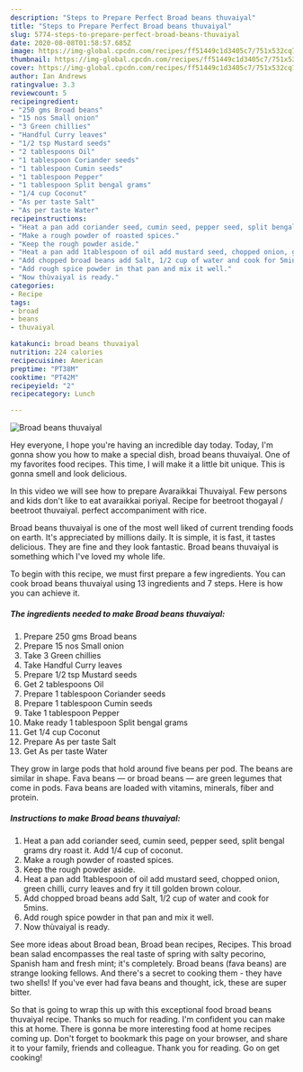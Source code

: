 ```yaml
---
description: "Steps to Prepare Perfect Broad beans thuvaiyal"
title: "Steps to Prepare Perfect Broad beans thuvaiyal"
slug: 5774-steps-to-prepare-perfect-broad-beans-thuvaiyal
date: 2020-08-08T01:58:57.685Z
image: https://img-global.cpcdn.com/recipes/ff51449c1d3405c7/751x532cq70/broad-beans-thuvaiyal-recipe-main-photo.jpg
thumbnail: https://img-global.cpcdn.com/recipes/ff51449c1d3405c7/751x532cq70/broad-beans-thuvaiyal-recipe-main-photo.jpg
cover: https://img-global.cpcdn.com/recipes/ff51449c1d3405c7/751x532cq70/broad-beans-thuvaiyal-recipe-main-photo.jpg
author: Ian Andrews
ratingvalue: 3.3
reviewcount: 5
recipeingredient:
- "250 gms Broad beans"
- "15 nos Small onion"
- "3 Green chillies"
- "Handful Curry leaves"
- "1/2 tsp Mustard seeds"
- "2 tablespoons Oil"
- "1 tablespoon Coriander seeds"
- "1 tablespoon Cumin seeds"
- "1 tablespoon Pepper"
- "1 tablespoon Split bengal grams"
- "1/4 cup Coconut"
- "As per taste Salt"
- "As per taste Water"
recipeinstructions:
- "Heat a pan add coriander seed, cumin seed, pepper seed, split bengal grams dry roast it. Add 1/4 cup of coconut."
- "Make a rough powder of roasted spices."
- "Keep the rough powder aside."
- "Heat a pan add 1tablespoon of oil add mustard seed, chopped onion, green chilli, curry leaves and fry it till golden brown colour."
- "Add chopped broad beans add Salt, 1/2 cup of water and cook for 5mins."
- "Add rough spice powder in that pan and mix it well."
- "Now thùvaiyal is ready."
categories:
- Recipe
tags:
- broad
- beans
- thuvaiyal

katakunci: broad beans thuvaiyal 
nutrition: 224 calories
recipecuisine: American
preptime: "PT38M"
cooktime: "PT42M"
recipeyield: "2"
recipecategory: Lunch

---
```



![Broad beans thuvaiyal](https://img-global.cpcdn.com/recipes/ff51449c1d3405c7/751x532cq70/broad-beans-thuvaiyal-recipe-main-photo.jpg)

Hey everyone, I hope you're having an incredible day today. Today, I'm gonna show you how to make a special dish, broad beans thuvaiyal. One of my favorites food recipes. This time, I will make it a little bit unique. This is gonna smell and look delicious.

In this video we will see how to prepare Avaraikkai Thuvaiyal. Few persons and kids don&#39;t like to eat avaraikkai poriyal. Recipe for beetroot thogayal / beetroot thuvaiyal. perfect accompaniment with rice.

Broad beans thuvaiyal is one of the most well liked of current trending foods on earth. It's appreciated by millions daily. It is simple, it is fast, it tastes delicious. They are fine and they look fantastic. Broad beans thuvaiyal is something which I've loved my whole life.


To begin with this recipe, we must first prepare a few ingredients. You can cook broad beans thuvaiyal using 13 ingredients and 7 steps. Here is how you can achieve it.

<!--inarticleads1-->

##### The ingredients needed to make Broad beans thuvaiyal:

1. Prepare 250 gms Broad beans
1. Prepare 15 nos Small onion
1. Take 3 Green chillies
1. Take Handful Curry leaves
1. Prepare 1/2 tsp Mustard seeds
1. Get 2 tablespoons Oil
1. Prepare 1 tablespoon Coriander seeds
1. Prepare 1 tablespoon Cumin seeds
1. Take 1 tablespoon Pepper
1. Make ready 1 tablespoon Split bengal grams
1. Get 1/4 cup Coconut
1. Prepare As per taste Salt
1. Get As per taste Water


They grow in large pods that hold around five beans per pod. The beans are similar in shape. Fava beans — or broad beans — are green legumes that come in pods. Fava beans are loaded with vitamins, minerals, fiber and protein. 

<!--inarticleads2-->

##### Instructions to make Broad beans thuvaiyal:

1. Heat a pan add coriander seed, cumin seed, pepper seed, split bengal grams dry roast it. Add 1/4 cup of coconut.
1. Make a rough powder of roasted spices.
1. Keep the rough powder aside.
1. Heat a pan add 1tablespoon of oil add mustard seed, chopped onion, green chilli, curry leaves and fry it till golden brown colour.
1. Add chopped broad beans add Salt, 1/2 cup of water and cook for 5mins.
1. Add rough spice powder in that pan and mix it well.
1. Now thùvaiyal is ready.


See more ideas about Broad bean, Broad bean recipes, Recipes. This broad bean salad encompasses the real taste of spring with salty pecorino, Spanish ham and fresh mint; it&#39;s completely. Broad beans (fava beans) are strange looking fellows. And there&#39;s a secret to cooking them - they have two shells! If you&#39;ve ever had fava beans and thought, ick, these are super bitter. 

So that is going to wrap this up with this exceptional food broad beans thuvaiyal recipe. Thanks so much for reading. I'm confident you can make this at home. There is gonna be more interesting food at home recipes coming up. Don't forget to bookmark this page on your browser, and share it to your family, friends and colleague. Thank you for reading. Go on get cooking!
